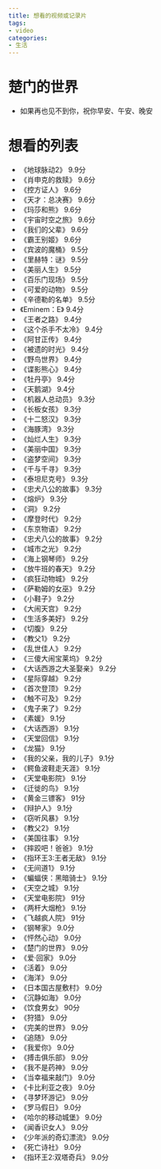 ```yaml
---
title: 想看的视频或记录片
tags:
- video
categories:
- 生活
---
```

# 楚门的世界
- 如果再也见不到你，祝你早安、午安、晚安
# 想看的列表
- 《地球脉动2》 9.9分
- 《肖申克的救赎》 9.6分
- 《控方证人》 9.6分
- 《天才：总决赛》 9.6分
- 《玛莎和熊》 9.6分
- 《宇宙时空之旅》 9.6分
- 《我们的父辈》 9.6分
- 《霸王别姬》 9.6分
- 《宾波的魔桶》 9.5分
- 《里赫特：谜》 9.5分
- 《美丽人生》 9.5分
- 《百乐门现场》 9.5分
- 《可爱的动物》 9.5分
- 《辛德勒的名单》 9.5分
- 《Eminem：E》 9.4分
- 《王者之路》 9.4分
- 《这个杀手不太冷》 9.4分
- 《阿甘正传》 9.4分
- 《被遗的时光》 9.4分
- 《野鸟世界》 9.4分
- 《谍影熊心》 9.4分
- 《牡丹亭》 9.4分
- 《天鹅湖》 9.4分
- 《机器人总动员》 9.3分
- 《长板女孩》 9.3分
- 《十二怒汉》 9.3分
- 《海豚湾》 9.3分
- 《灿烂人生》 9.3分
- 《美丽中国》 9.3分
- 《盗梦空间》 9.3分
- 《千与千寻》 9.3分
- 《泰坦尼克号》 9.3分
- 《忠犬八公的故事》 9.3分
- 《熔炉》 9.3分
- 《洞》 9.2分
- 《摩登时代》 9.2分
- 《东京物语》 9.2分
- 《忠犬八公的故事》 9.2分
- 《城市之光》 9.2分
- 《海上钢琴师》 9.2分
- 《放牛班的春天》 9.2分
- 《疯狂动物城》 9.2分
- 《萨勒姆的女巫》 9.2分
- 《小鞋子》 9.2分
- 《大闹天宫》 9.2分
- 《生活多美好》 9.2分
- 《切腹》 9.2分
- 《教父1》 9.2分
- 《乱世佳人》 9.2分
- 《三傻大闹宝莱坞》 9.2分
- 《大话西游之大圣娶亲》 9.2分
- 《星际穿越》 9.2分
- 《首次登顶》 9.2分
- 《触不可及》 9.2分
- 《鬼子来了》 9.2分
- 《素媛》 9.1分
- 《大话西游》 9.1分
- 《天堂回信》 9.1分
- 《龙猫》 9.1分
- 《我的父亲，我的儿子》 9.1分
- 《鳄鱼波鞋走天涯》 9.1分
- 《天堂电影院》 9.1分
- 《迁徙的鸟》 9.1分
- 《黄金三镖客》 91分
- 《辩护人》 9.1分
- 《窃听风暴》 9.1分
- 《教父2》 9.1分
- 《美国往事》 9.1分
- 《摔跤吧！爸爸》 9.1分
- 《指环王3:王者无敌》 9.1分
- 《无间道1》 9.1分
- 《蝙蝠侠：黑暗骑士》 9.1分
- 《天空之城》 9.1分
- 《天堂电影院》 91分
- 《两杆大烟枪》 9.1分
- 《飞越疯人院》 91分
- 《钢琴家》 9.0分
- 《怦然心动》 9.0分
- 《楚门的世界》 9.0分
- 《爱·回家》 9.0分
- 《活着》 9.0分
- 《海洋》 9.0分
- 《日本国古屋敷村》 9.0分
- 《沉静如海》 9.0分
- 《饮食男女》 90分
- 《狩猎》 9.0分
- 《完美的世界》 9.0分
- 《追随》 9.0分
- 《我爱你》 9.0分
- 《搏击俱乐部》 9.0分
- 《我不是药神》 9.0分
- 《当幸福来敲门》 9.0分
- 《卡比利亚之夜》 9.0分
- 《寻梦环游记》 9.0分
- 《罗马假日》 9.0分
- 《哈尔的移动城堡》 9.0分
- 《闻香识女人》 9.0分
- 《少年派的奇幻漂流》 9.0分
- 《死亡诗社》 9.0分
- 《指环王2:双塔奇兵》 9.0分 
